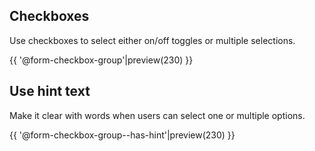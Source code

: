 ## Checkboxes

Use checkboxes to select either on/off toggles or multiple selections.

{{ '@form-checkbox-group'|preview(230) }}

## Use hint text

Make it clear with words when users can select one or multiple options.

{{ '@form-checkbox-group--has-hint'|preview(230) }}
